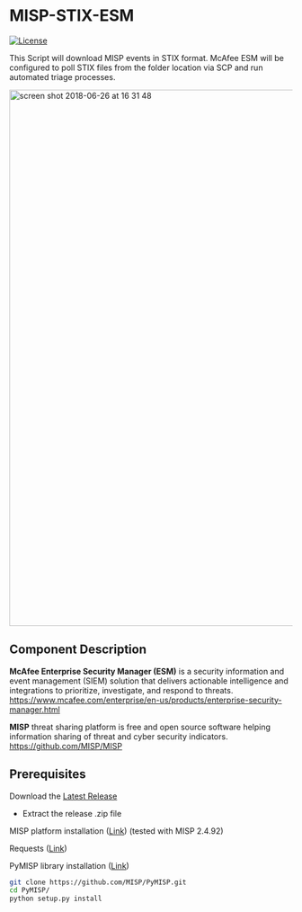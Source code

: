 # MISP-STIX-ESM
[![License](https://img.shields.io/badge/License-Apache%202.0-blue.svg)](https://opensource.org/licenses/Apache-2.0)

This Script will download MISP events in STIX format. McAfee ESM will be configured to poll STIX files from the folder location via SCP and run automated triage processes.

<img width="954" alt="screen shot 2018-06-26 at 16 31 48" src="https://user-images.githubusercontent.com/25227268/41919328-86c9e7ba-795e-11e8-80ef-7bfbe1468158.png">

## Component Description

**McAfee Enterprise Security Manager (ESM)**  is a security information and event management (SIEM) solution that delivers actionable intelligence and integrations to prioritize, investigate, and respond to threats.
https://www.mcafee.com/enterprise/en-us/products/enterprise-security-manager.html

**MISP** threat sharing platform is free and open source software helping information sharing of threat and cyber security indicators.
https://github.com/MISP/MISP

## Prerequisites

Download the [Latest Release](https://github.com/mohlcyber/MISP-STIX-ESM/releases)
   * Extract the release .zip file
   
MISP platform installation ([Link](https://github.com/MISP/MISP)) (tested with MISP 2.4.92)

Requests ([Link](http://docs.python-requests.org/en/master/user/install/#install))

PyMISP library installation ([Link](https://github.com/MISP/PyMISP))
```sh
git clone https://github.com/MISP/PyMISP.git
cd PyMISP/
python setup.py install
```
